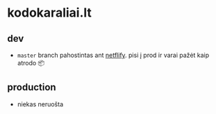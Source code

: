 # kodokaraliai.lt



## dev

- `master` branch pahostintas ant [netflify](https://practical-northcutt-b5dcdb.netlify.app/). pisi į prod ir varai pažėt kaip atrodo :package:



## production

- niekas neruošta

